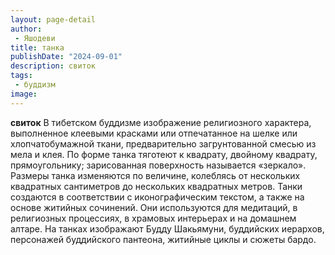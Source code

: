 ```yaml
---
layout: page-detail
author:
 - Яшодеви
title: танка
publishDate: "2024-09-01"
description: свиток
tags:
 - буддизм
image: 
---
```


__свиток__
В тибетском буддизме изображение религиозного характера, выполненное клеевыми красками или отпечатанное на шелке или хлопчатобумажной ткани, предварительно загрунтованной смесью из мела и клея. По форме танка тяготеют к квадрату, двойному квадрату, прямоугольнику; зарисованная поверхность называется «зеркало». Размеры танка изменяются по величине, колеблясь от нескольких квадратных сантиметров до нескольких квадратных метров. Танки создаются в соответствии с иконографическим текстом, а также на основе житийных сочинений. Они используются для медитаций, в религиозных процессиях, в храмовых интерьерах и на домашнем алтаре. На танках изображают Будду Шакьямуни, буддийских иерархов, персонажей буддийского пантеона, житийные циклы и сюжеты бардо.

